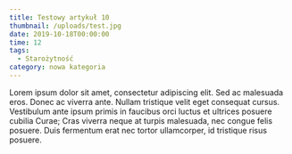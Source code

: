 ```yaml
---
title: Testowy artykuł 10
thumbnail: /uploads/test.jpg
date: 2019-10-18T00:00:00
time: 12
tags:
  - Starożytność
category: nowa kategoria
---
```


Lorem ipsum dolor sit amet, consectetur adipiscing elit. Sed ac malesuada eros. Donec ac viverra ante. Nullam tristique velit eget consequat cursus. Vestibulum ante ipsum primis in faucibus orci luctus et ultrices posuere cubilia Curae; Cras viverra neque at turpis malesuada, nec congue felis posuere. Duis fermentum erat nec tortor ullamcorper, id tristique risus posuere.

